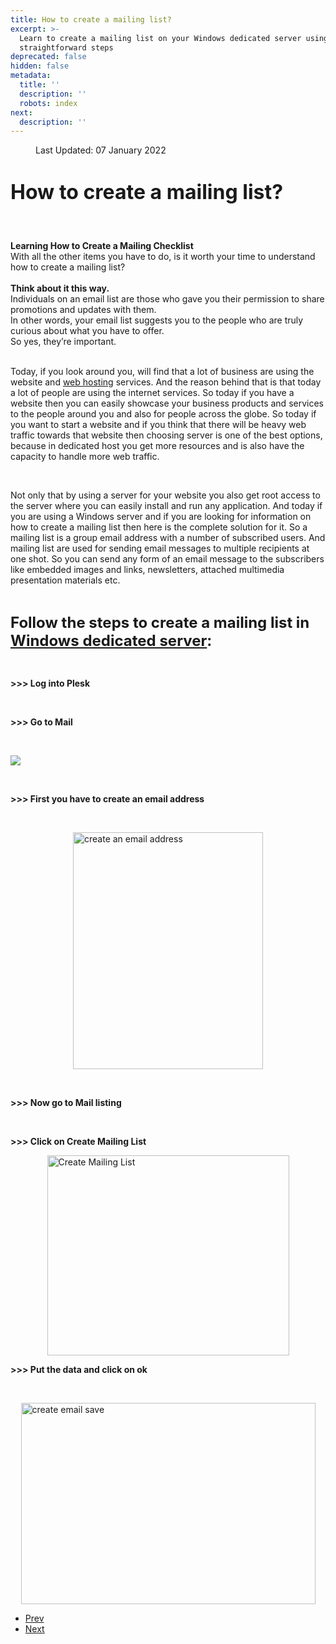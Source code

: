 ```yaml
---
title: How to create a mailing list?
excerpt: >-
  Learn to create a mailing list on your Windows dedicated server using
  straightforward steps
deprecated: false
hidden: false
metadata:
  title: ''
  description: ''
  robots: index
next:
  description: ''
---
```

<div class="page-header">
</div>
<dl class="article-info muted">
<dt class="article-info-term">
</dt>
<dd class="modified">
<span class="icon-calendar" aria-hidden="true"></span>
<time datetime="2022-01-07T04:49:28+00:00" itemprop="dateModified">
Last Updated: 07 January 2022 </time>
</dd>
</dl>
<div itemprop="articleBody">
<h1 dir="ltr"><strong><span style="font-size: xx-large;">How to create a mailing list?<br/><br/></span></strong></h1>
<strong>Learning How to Create a Mailing Checklist</strong> <br/>With all the other items you have to do, is it worth your time to understand how to create a mailing list? <br/><br/><strong>Think about it this way.</strong> <br/>Individuals on an email list are those who gave you their permission to share promotions and updates with them. <br/>In other words, your email list suggests you to the people who are truly curious about what you have to offer. <br/>So yes, they’re important.<br/><br/>
<p dir="ltr">Today, if you look around you, will find that a lot of business are using the website and <a href="https://hostingraja.in/" target="_blank" rel="noopener noreferrer">web hosting</a> services. And the reason behind that is that today a lot of people are using the internet services. So today if you have a website then you can easily showcase your business products and services to the people around you and also for people across the globe. So today if you want to start a website and if you think that there will be heavy web traffic towards that website then choosing server is one of the best options, because in dedicated host you get more resources and is also have the capacity to handle more web traffic.</p>
<br/>
<p dir="ltr">Not only that by using a server for your website you also get root access to the server where you can easily install and run any application. And today if you are using a Windows server and if you are looking for information on how to create a mailing list then here is the complete solution for it.  So a mailing list is a group email address with a number of subscribed users. And mailing list are used for sending email messages to multiple recipients at one shot. So you can send any form of an email message to the subscribers like embedded images and links, newsletters, attached multimedia presentation materials etc.</p>
<br/>
<p dir="ltr"><span style="font-size: x-large;"><strong>Follow the steps to create a mailing list in <a href="https://www.hostingraja.in/server/dedicated-servers/windows-dedicated-servers/" target="_blank" rel="noopener noreferrer">Windows dedicated server</a>: </strong></span></p>
<br/>
<p dir="ltr"><strong>&gt;&gt;&gt; Log into Plesk</strong></p>
<br/>
<p dir="ltr"><strong>&gt;&gt;&gt; Go to Mail</strong></p>
<br/>
<p dir="ltr"><img style="display: block; margin-left: auto; margin-right: auto;" src="https://image.hostingraja.in/images/articles/how-to-create-a-mailing-list-plesk-one.png" border="0" /></p>
<br/>
<p dir="ltr"><strong>&gt;&gt;&gt; First you have to create an email address </strong></p>
<br/>
<p dir="ltr"><img style="display: block; margin-left: auto; margin-right: auto;" src="https://image.hostingraja.in/images/articles/how-to-create-a-mailing-list-plesk-two.png" alt="create an email address" width="304" height="379" border="0" /></p>
<br/>
<p dir="ltr"><strong>&gt;&gt;&gt; Now go to Mail listing</strong></p>
<br/>
<p dir="ltr"><strong>&gt;&gt;&gt; Click on Create Mailing List</strong></p>
<p dir="ltr"><img style="display: block; margin-left: auto; margin-right: auto;" src="https://image.hostingraja.in/images/articles/how-to-create-a-mailing-list-plesk-three.png" alt="Create Mailing List" width="387" height="320" border="0" /></p>
<p dir="ltr"><strong>&gt;&gt;&gt; Put the data and click on ok</strong></p>
<br/>
<p dir="ltr"><img style="display: block; margin-left: auto; margin-right: auto;" src="https://image.hostingraja.in/images/articles/how-to-create-a-mailing-list-plesk-four.png" alt="create email save" width="471" height="322" border="0" /></p>
<div> </div> </div>
<ul class="pager pagenav">
<li class="previous">
<a class="hasTooltip" title="How to add a DKIM TXT record to the domain?" aria-label="Previous article: How to add a DKIM TXT record to the domain?" href="/docs/how-to-add-a-dkim-txt-record-to-the-domain" rel="prev">
<span class="icon-chevron-left" aria-hidden="true"></span> <span aria-hidden="true">Prev</span> </a>
</li>
<li class="next">
<a class="hasTooltip" title="Emails How Tos" aria-label="Next article: Emails How Tos" href="/docs/emails-how-tos" rel="next">
<span aria-hidden="true">Next</span> <span class="icon-chevron-right" aria-hidden="true"></span> </a>
</li>
</ul>
</div>